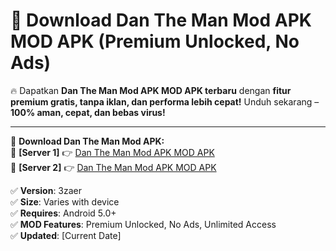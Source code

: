 # 🚀 Download Dan The Man Mod APK MOD APK (Premium Unlocked, No Ads)  

🔥 Dapatkan **Dan The Man Mod APK MOD APK terbaru** dengan **fitur premium gratis, tanpa iklan, dan performa lebih cepat!** Unduh sekarang – **100% aman, cepat, dan bebas virus!**  

---


🔽 **Download Dan The Man Mod APK:**  
🔹 **[Server 1]** 👉 [Dan The Man Mod APK MOD APK](https://apkcomod.com?title=Dan_The_Man_Mod_APK)  
🔹 **[Server 2]** 👉 [Dan The Man Mod APK MOD APK](https://apkcomod.com?title=Dan_The_Man_Mod_APK)  


✅ **Version**: 3zaer  
✅ **Size**: Varies with device  
✅ **Requires**: Android 5.0+  
✅ **MOD Features**: Premium Unlocked, No Ads, Unlimited Access  
✅ **Updated**: [Current Date]  